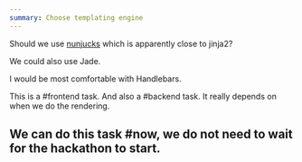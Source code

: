 ```yaml
---
summary: Choose templating engine
---
```

Should we use [nunjucks](http://mozilla.github.io/nunjucks/api.html) which is apparently close to jinja2?

We could also use Jade.

I would be most comfortable with Handlebars.

This is a #frontend task.
And also a #backend task.
It really depends on when we do the rendering.

We can do this task #now, we do not need to wait for the hackathon to start.
---


